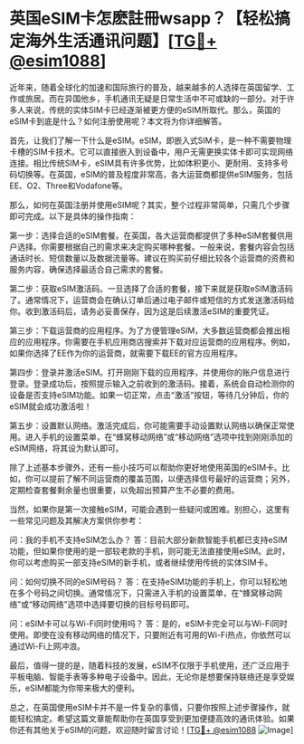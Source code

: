 # 英国eSIM卡怎麽註冊wsapp？【轻松搞定海外生活通讯问题】[[TG💪+ @esim1088](https://t.me/s/esim1088)]

近年来，随着全球化的加速和国际旅行的普及，越来越多的人选择在英国留学、工作或旅居。而在异国他乡，手机通讯无疑是日常生活中不可或缺的一部分。对于许多人来说，传统的实体SIM卡已经逐渐被更方便的eSIM所取代。那么，英国的eSIM卡到底是什么？如何注册使用呢？本文将为你详细解答。

首先，让我们了解一下什么是eSIM。eSIM，即嵌入式SIM卡，是一种不需要物理卡槽的SIM卡技术。它可以直接嵌入到设备中，用户无需更换实体卡即可实现网络连接。相比传统SIM卡，eSIM具有许多优势，比如体积更小、更耐用、支持多号码切换等。在英国，eSIM的普及程度非常高，各大运营商都提供eSIM服务，包括EE、O2、Three和Vodafone等。

那么，如何在英国注册并使用eSIM呢？其实，整个过程非常简单，只需几个步骤即可完成。以下是具体的操作指南：

第一步：选择合适的eSIM套餐。在英国，各大运营商都提供了多种eSIM套餐供用户选择。你需要根据自己的需求来决定购买哪种套餐。一般来说，套餐内容会包括通话时长、短信数量以及数据流量等。建议在购买前仔细比较各个运营商的资费和服务内容，确保选择最适合自己需求的套餐。

第二步：获取eSIM激活码。一旦选择了合适的套餐，接下来就是获取eSIM激活码了。通常情况下，运营商会在确认订单后通过电子邮件或短信的方式发送激活码给你。收到激活码后，请务必妥善保存，因为这是后续激活eSIM的重要凭证。

第三步：下载运营商的应用程序。为了方便管理eSIM，大多数运营商都会推出相应的应用程序。你需要在手机应用商店搜索并下载对应运营商的应用程序。例如，如果你选择了EE作为你的运营商，就需要下载EE的官方应用程序。

第四步：登录并激活eSIM。打开刚刚下载的应用程序，并使用你的账户信息进行登录。登录成功后，按照提示输入之前收到的激活码。接着，系统会自动检测你的设备是否支持eSIM功能。如果一切正常，点击“激活”按钮，等待几分钟后，你的eSIM就会成功激活啦！

第五步：设置默认网络。激活完成后，你可能需要手动设置默认网络以确保正常使用。进入手机的设置菜单，在“蜂窝移动网络”或“移动网络”选项中找到刚刚添加的eSIM网络，将其设为默认即可。

除了上述基本步骤外，还有一些小技巧可以帮助你更好地使用英国的eSIM卡。比如，你可以提前了解不同运营商的覆盖范围，以便选择信号最好的运营商；另外，定期检查套餐剩余量也很重要，以免超出预算产生不必要的费用。

当然，如果你是第一次接触eSIM，可能会遇到一些疑问或困难。别担心，这里有一些常见问题及其解决方案供你参考：

问：我的手机不支持eSIM怎么办？
答：目前大部分新款智能手机都已支持eSIM功能，但如果你使用的是一部较老款的手机，则可能无法直接使用eSIM。此时，你可以考虑购买一部支持eSIM的新手机，或者继续使用传统的实体SIM卡。

问：如何切换不同的eSIM号码？
答：在支持eSIM功能的手机上，你可以轻松地在多个号码之间切换。通常情况下，只需进入手机的设置菜单，在“蜂窝移动网络”或“移动网络”选项中选择要切换的目标号码即可。

问：eSIM卡可以与Wi-Fi同时使用吗？
答：是的，eSIM卡完全可以与Wi-Fi同时使用。即使在没有移动网络的情况下，只要附近有可用的Wi-Fi热点，你依然可以通过Wi-Fi上网冲浪。

最后，值得一提的是，随着科技的发展，eSIM不仅限于手机使用，还广泛应用于平板电脑、智能手表等多种电子设备中。因此，无论你是想要保持联络还是享受娱乐，eSIM都能为你带来极大的便利。

总之，在英国使用eSIM卡并不是一件复杂的事情，只要你按照上述步骤操作，就能轻松搞定。希望这篇文章能帮助你在英国享受到更加便捷高效的通讯体验。如果你还有其他关于eSIM的问题，欢迎随时留言讨论！[[TG💪+ @esim1088](https://t.me/s/esim1088) ![Image](https://i.postimg.cc/4NQfJmqS/Snipaste-2025-05-13-00-14-12.png)]